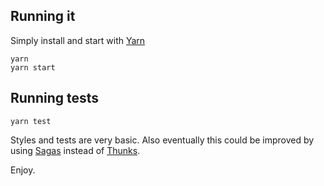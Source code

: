 ## Running it

Simply install and start with [Yarn](https://yarnpkg.com/en/)

```
yarn
yarn start
```

## Running tests

```
yarn test
```

Styles and tests are very basic. Also eventually this could be improved by using [Sagas](https://github.com/redux-saga/redux-saga) instead of [Thunks](https://github.com/reduxjs/redux-thunk).

Enjoy.